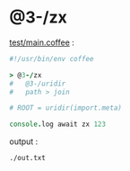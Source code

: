 [‼️]: ✏️README.mdt

# @3-/zx

[test/main.coffee](./test/main.coffee) :

```coffee
#!/usr/bin/env coffee

> @3-/zx
#   @3-/uridir
#   path > join

# ROOT = uridir(import.meta)

console.log await zx 123
```

output :

```
./out.txt
```
